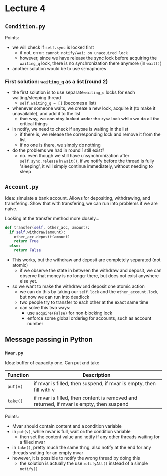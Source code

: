 # Lecture 4

## `Condition.py`
Points:
- we will check if `self.sync` is locked first
  - if not, error: `cannot notify/wait on unacquired lock`
  - however, since we have release the sync lock before acquiring the `waiting_q` lock, there is no synchronization there anymore (in `wait()`)
- another solution would be to use semaphores

### First solution: `waiting_q` as a list (round 2)

- the first solution is to use separate `waiting_q` locks for each waiting/sleeping thread
  - `self.waiting_q = []` (becomes a list)
- whenever someone waits, we create a new lock, acquire it (to make it unavailable), and add it to the list
  - that way, we can stay locked under the `sync` lock while we do all the critical things
- in notify, we need to check if anyone is waiting in the list
  - if there is, we release the corresponding lock and remove it from the list
  - if no one is there, we simply do nothing
- do the problems we had in round 1 still exist?
  - no. even though we still have unsynchronization after `self.sync.release` in `wait()`, if we notify before the thread is fully 'sleeping', it will simply continue immediately, without needing to sleep

## `Account.py`
Idea: simulate a bank account. Allows for depositing, withdrawing, and transfering. Show that with transfering, we can run into problems if we are naive.

Looking at the transfer method more closely...

```Python
def transfer(self, other_acc, amount):
  if self.withdraw(amount):
    other_acc.deposit(amount)
    return True
  else:
    return False
```
- This works, but the withdraw and deposit are completely separated (not atomic)
  - if we observe the state in between the withdraw and deposit, we can observe that money is no longer there, but does not exist anywhere else yet.
- so we want to make the withdraw and deposit one atomic action
  - we can do this by taking our `self.lock` and the `other_account.lock`, but now we can run into deadlock
  - two people try to transfer to each other at the exact same time
  - can solve this two ways: 
    - use `acquire(False)` for non-blocking lock
    - enforce some global ordering for accounts, such as account number

## Message passing in Python

### `Mvar.py`
Idea: buffer of capacity one. Can put and take

|**Function**|**Description**|
|---|---|
|`put(v)`|if mvar is filled, then suspend, if mvar is empty, then fill with v|
|`take()`|if mvar is filled, then content is removed and returned, if mvar is empty, then suspend|

Points:
- Mvar should contain content and a condition variable
- in `put(v)`, while mvar is full, wait on the condition variable
  - then set the content value and notify if any other threads waiting for a filled mvar
- in `take()`, pretty much the same thing, also notify at the end for any threads waiting for an empty mvar
- however, it is possible to notify the wrong thread by doing this
  - the solution is actually the use `notifyAll()` instead of a simple `notify()`

